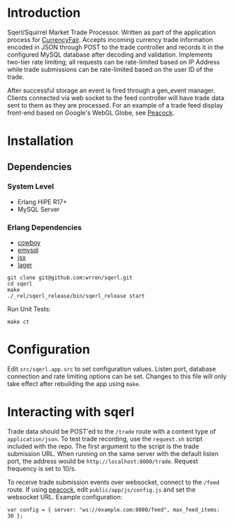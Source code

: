 # Introduction

Sqerl/Squirrel Market Trade Processor. Written as part of the application process for [CurrencyFair](hhttps://www.currencyfair.com/). Accepts incoming currency trade information encoded in JSON through POST to the trade controller and records it in the configured MySQL database after decoding and validation. Implements two-tier rate limiting; all requests can be rate-limited based on IP Address while trade submissions can be rate-limited based on the user ID of the trade. 

After successful storage an event is fired through a gen_event manager. Clients connected via web socket to the feed controller will have trade data sent to them as they are processed. For an example of a trade feed display front-end based on Google's WebGL Globe, see [Peacock](http://github.com/wrren/peacock).

# Installation

## Dependencies

### System Level

- Erlang HiPE R17+
- MySQL Server

### Erlang Dependencies

- [cowboy](https://github.com/ninenines/cowboy)
- [emysql](https://github.com/Eonblast/Emysql)
- [jsx](https://github.com/talentdeficit/jsx)
- [lager](https://github.com/basho/lager)

```
git clone git@github.com:wrren/sqerl.git
cd sqerl
make
./_rel/sqerl_release/bin/sqerl_release start
```

Run Unit Tests:

```
make ct
```

# Configuration

Edit ```src/sqerl.app.src``` to set configuration values. Listen port, database connection and rate limiting options can be set. Changes to this file will only take effect after rebuilding the app using ```make```.

# Interacting with sqerl

Trade data should be POST'ed to the ```/trade``` route with a content type of ```application/json```. To test trade recording, use the ```request.sh``` script included with the repo. The first argument to the script is the trade submission URL. When running on the same server with the default listen port, the address would be ```http://localhost:8080/trade```. Request frequency is set to 10/s.

To receive trade submission events over websocket, connect to the ```/feed``` route. If using  [peacock](https://github.com/wrren/peacock), edit ```public/app/js/config.js``` and set the websocket URL. Example configuration:

```
var config = { server: "ws://example.com:8080/feed", max_feed_items: 30 };
```
